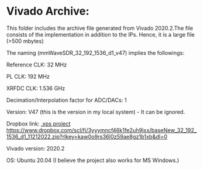 # Vivado Archive:
This folder includes the archive file generated from Vivado 2020.2.The file consists of the implementation in addition to the IPs. Hence, it is a large file (>500 mbytes)

The naming (mmWaveSDR_32_192_1536_d1_v47) implies the followings:

Reference CLK: 32 MHz

PL CLK: 192 MHz

XRFDC CLK: 1.536 GHz

Decimation/Interpolation factor for ADC/DACs: 1

Version: V47 (this is the version in my local system) - It can be ignored.

Dropbox link:
[.xps project
](https://www.dropbox.com/scl/fi/3yyymncf46k1fe2uh9jxx/baseNew_32_192_1536_d1_11212022.zip?rlkey=kaw0o9rs36l0z59ae8gz1b1xb&dl=0)https://www.dropbox.com/scl/fi/3yyymncf46k1fe2uh9jxx/baseNew_32_192_1536_d1_11212022.zip?rlkey=kaw0o9rs36l0z59ae8gz1b1xb&dl=0

Vivado version: 2020.2

OS: Ubuntu 20.04 (I believe the project also works for MS Windows.)
